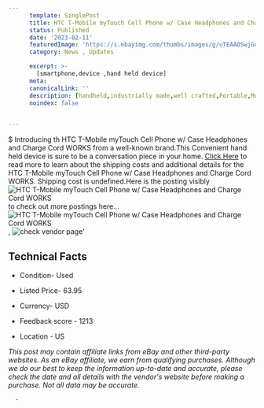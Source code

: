 ```yaml
---
      template: SinglePost
      title: HTC T-Mobile myTouch Cell Phone w/ Case Headphones and Charge Cord WORKS
      status: Published
      date: '2023-02-11'
      featuredImage: 'https://i.ebayimg.com/thumbs/images/g/uTEAAOSwjGdjjWHC/s-l225.jpg'
      category: News , Updates

      excerpt: >-
        [smartphone,device ,hand held device]
      meta:
      canonicalLink: ''
      description: [handheld,industrially made,well crafted,Portable,Mobile,Compact,Convenient,Lightweight,Maneuverable,Man-portable,Miniature,Carriable,Hand-held,Light,Holdable,Transportable,Mobile device,Pocket-sized,On-the-go,Wireless,Cordless,Compact size,Convenient size, smartphone,device ,hand held device]
      noindex: false
      

---
```

$
      Introducing th HTC T-Mobile myTouch Cell Phone w/ Case Headphones and Charge Cord WORKS from a well-known brand.This Convenient hand held device is sure to be a conversation piece in your home. [Click Here](https://www.ebay.com/itm/325450582211?hash=item4bc65dc8c3%3Ag%3AuTEAAOSwjGdjjWHC&mkevt=1&mkcid=1&mkrid=711-53200-19255-0&campid=%253CePNCampaignId%253E&customid=%253CreferenceId%253E&toolid=10049) to read more to learn about the shipping costs and additional details for the HTC T-Mobile myTouch Cell Phone w/ Case Headphones and Charge Cord WORKS. Shipping cost is undefined.Here is the posting visibly ![HTC T-Mobile myTouch Cell Phone w/ Case Headphones and Charge Cord WORKS](https://i.ebayimg.com/thumbs/images/g/uTEAAOSwjGdjjWHC/s-l225.jpg) to check out more postings here... ![HTC T-Mobile myTouch Cell Phone w/ Case Headphones and Charge Cord WORKS](https://i.ebayimg.com/images/g/uTEAAOSwjGdjjWHC/s-l1600.jpg), ![check vendor page](https://origin-galleryplus.ebayimg.com/ws/web/325450582211_2_0_1/225x225.jpg,https://origin-galleryplus.ebayimg.com/ws/web/325450582211_3_0_1/225x225.jpg,https://origin-galleryplus.ebayimg.com/ws/web/325450582211_4_0_1/225x225.jpg,https://origin-galleryplus.ebayimg.com/ws/web/325450582211_5_0_1/225x225.jpg,https://origin-galleryplus.ebayimg.com/ws/web/325450582211_6_0_1/225x225.jpg,https://origin-galleryplus.ebayimg.com/ws/web/325450582211_7_0_1/225x225.jpg)'

      

 ## Technical Facts 



     
      

 - Condition- Used 


      

 - Listed Price- 63.95 


      

 - Currency- USD 


      

 - Feedback score - 1213 


      

 - Location - US 


      
      

 *_This post may contain affiliate links from eBay and other third-party websites. As an eBay affiliate, we earn from qualifying purchases. Although we do our best to keep the information up-to-date and accurate, please check the date and all details with the vendor's website before making a purchase. Not all data may be accurate._*




      -
